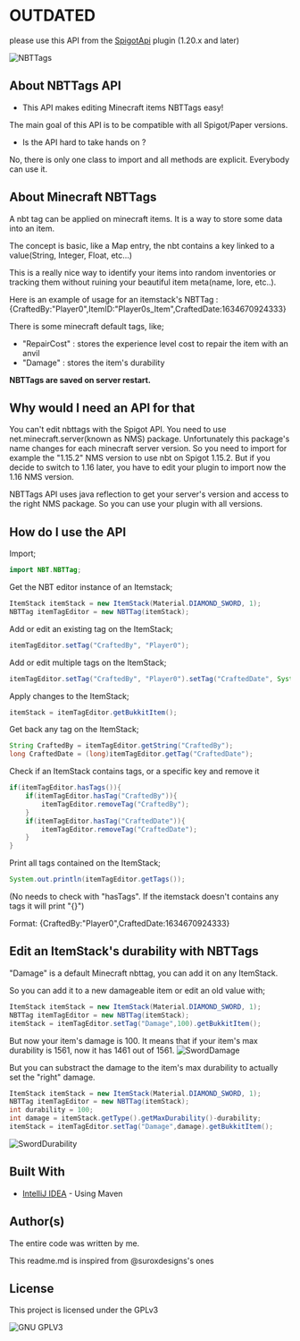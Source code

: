 # OUTDATED
please use this API from the [SpigotApi](https://github.com/Lucaa8/SpigotApi) plugin (1.20.x and later)

![NBTTags](https://i.imgur.com/w4F5Ka3.png)

## About NBTTags API

- This API makes editing Minecraft items NBTTags easy!

The main goal of this API is to be compatible with all Spigot/Paper versions.

- Is the API hard to take hands on ?

No, there is only one class to import and all methods are explicit. Everybody can use it.

## About Minecraft NBTTags

A nbt tag can be applied on minecraft items. It is a way to store some data into an item.

The concept is basic, like a Map entry, the nbt contains a key linked to a value(String, Integer, Float, etc...)

This is a really nice way to identify your items into random inventories or tracking them without ruining your beautiful item meta(name, lore, etc..).

Here is an example of usage for an itemstack's NBTTag : {CraftedBy:"Player0",ItemID:"Player0s_Item",CraftedDate:1634670924333}

There is some minecraft default tags, like; 

- "RepairCost" : stores the experience level cost to repair the item with an anvil
- "Damage" : stores the item's durability

**NBTTags are saved on server restart.**

## Why would I need an API for that

You can't edit nbttags with the Spigot API. You need to use net.minecraft.server(known as NMS) package. Unfortunately this package's name changes for each minecraft server version. So you need to import for example the "1.15.2" NMS version to use nbt on Spigot 1.15.2. But if you decide to switch to 1.16 later, you have to edit your plugin to import now the 1.16 NMS version.

NBTTags API uses java reflection to get your server's version and access to the right NMS package. So you can use your plugin with all versions.

## How do I use the API

Import;
```java
import NBT.NBTTag;
```

Get the NBT editor instance of an Itemstack;

```java
ItemStack itemStack = new ItemStack(Material.DIAMOND_SWORD, 1);
NBTTag itemTagEditor = new NBTTag(itemStack);
```

Add or edit an existing tag on the ItemStack;

```java
itemTagEditor.setTag("CraftedBy", "Player0");
```

Add or edit multiple tags on the ItemStack;

```java
itemTagEditor.setTag("CraftedBy", "Player0").setTag("CraftedDate", System.currentTimeMillis());
```

Apply changes to the ItemStack;

```java
itemStack = itemTagEditor.getBukkitItem();
```

Get back any tag on the ItemStack;

```java
String CraftedBy = itemTagEditor.getString("CraftedBy");
long CraftedDate = (long)itemTagEditor.getTag("CraftedDate");
```

Check if an ItemStack contains tags, or a specific key and remove it

```java
if(itemTagEditor.hasTags()){
    if(itemTagEditor.hasTag("CraftedBy")){
        itemTagEditor.removeTag("CraftedBy");
    }
    if(itemTagEditor.hasTag("CraftedDate")){
        itemTagEditor.removeTag("CraftedDate");      
    }
}
```

Print all tags contained on the ItemStack;

```java
System.out.println(itemTagEditor.getTags());
```

(No needs to check with "hasTags". If the itemstack doesn't contains any tags it will print "{}")

Format: {CraftedBy:"Player0",CraftedDate:1634670924333}

## Edit an ItemStack's durability with NBTTags

"Damage" is a default Minecraft nbttag, you can add it on any ItemStack.

So you can add it to a new damageable item or edit an old value with;
```java
ItemStack itemStack = new ItemStack(Material.DIAMOND_SWORD, 1);
NBTTag itemTagEditor = new NBTTag(itemStack);
itemStack = itemTagEditor.setTag("Damage",100).getBukkitItem();
```

But now your item's damage is 100. It means that if your item's max durability is 1561, now it has 1461 out of 1561.
![SwordDamage](https://i.imgur.com/hUkv8GD.png)

But you can substract the damage to the item's max durability to actually set the "right" damage.
```java
ItemStack itemStack = new ItemStack(Material.DIAMOND_SWORD, 1);
NBTTag itemTagEditor = new NBTTag(itemStack);
int durability = 100;
int damage = itemStack.getType().getMaxDurability()-durability;
itemStack = itemTagEditor.setTag("Damage",damage).getBukkitItem();
```
![SwordDurability](https://i.imgur.com/q83TOGZ.png)

## Built With

* [IntelliJ IDEA](https://www.jetbrains.com/fr-fr/idea/) - Using Maven

## Author(s)

The entire code was written by me.

This readme.md is inspired from @suroxdesigns's ones

## License
 
This project is licensed under the GPLv3
 
![GNU GPLV3](https://imgur.com/imkUoGR.png)
